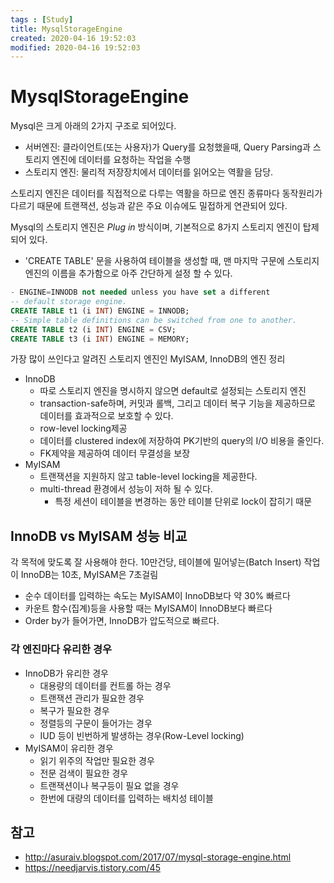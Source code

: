 ```yaml
---
tags : [Study]
title: MysqlStorageEngine
created: 2020-04-16 19:52:03
modified: 2020-04-16 19:52:03
---
```


# MysqlStorageEngine

Mysql은 크게 아래의 2가지 구조로 되어있다.
* 서버엔진: 클라이언트(또는 사용자)가 Query를 요청했을때, Query Parsing과 스토리지 엔진에 데이터를 요청하는 작업을 수행
* 스토리지 엔진: 물리적 저장장치에서 데이터를 읽어오는 역활을 담당.

스토리지 엔진은 데이터를 직접적으로 다루는 역활을 하므로 엔진 종류마다 동작원리가 다르기 때문에 트랜잭션, 성능과 같은 주요 이슈에도 밀접하게 연관되어 있다.

Mysql의 스토리지 엔진은 *Plug in* 방식이며, 기본적으로 8가지 스토리지 엔진이 탑제되어 있다.

* 'CREATE TABLE' 문을 사용하여 테이블을 생성할 때, 맨 마지막 구문에 스토리지 엔진의 이름을 추가함으로 아주 간단하게 설정 할 수 있다.

```SQL
- ENGINE=INNODB not needed unless you have set a different
-- default storage engine.
CREATE TABLE t1 (i INT) ENGINE = INNODB;
-- Simple table definitions can be switched from one to another.
CREATE TABLE t2 (i INT) ENGINE = CSV;
CREATE TABLE t3 (i INT) ENGINE = MEMORY;
```

가장 많이 쓰인다고 알려진 스토리지 엔진인 MyISAM, InnoDB의 엔진 정리

* InnoDB
  * 따로 스토리지 엔진을 명시하지 않으면 default로 설정되는 스토리지 엔진
  * transaction-safe하며, 커밋과 롤백, 그리고 데이터 복구 기능을 제공하므로 데이터를 효과적으로 보호할 수 있다.
  * row-level locking제공
  * 데이터를 clustered index에 저장하여 PK기반의 query의 I/O 비용을 줄인다.
  * FK제약을 제공하여 데이터 무결성을 보장
* MyISAM
  * 트랜잭션을 지원하지 않고 table-level locking을 제공한다.
  * multi-thread 환경에서 성능이 저하 될 수 있다.
    * 특정 세션이 테이블을 변경하는 동안 테이블 단위로 lock이 잡히기 때문

## InnoDB vs MyISAM 성능 비교
각 목적에 맞도록 잘 사용해야 한다.
10만건당, 테이블에 밀어넣는(Batch Insert) 작업이 InnoDB는 10초, MyISAM은 7초걸림

* 순수 데이터를 입력하는 속도는 MyISAM이 InnoDB보다 약 30% 빠르다
* 카운트 함수(집계)등을 사용할 때는 MyISAM이 InnoDB보다 빠르다
* Order by가 들어가면, InnoDB가 압도적으로 빠르다.

### 각 엔진마다 유리한 경우
* InnoDB가 유리한 경우
  * 대용량의 데이터를 컨트롤 하는 경우
  * 트랜잭션 관리가 필요한 경우
  * 복구가 필요한 경우
  * 정렬등의 구문이 들어가는 경우
  * IUD 등이 빈번하게 발생하는 경우(Row-Level locking)
* MyISAM이 유리한 경우
  * 읽기 위주의 작업만 필요한 경우
  * 전문 검색이 필요한 경우
  * 트랜잭션이나 복구등이 필요 없을 경우
  * 한번에 대량의 데이터를 입력하는 배치성 테이블

## 참고
* http://asuraiv.blogspot.com/2017/07/mysql-storage-engine.html
* https://needjarvis.tistory.com/45
